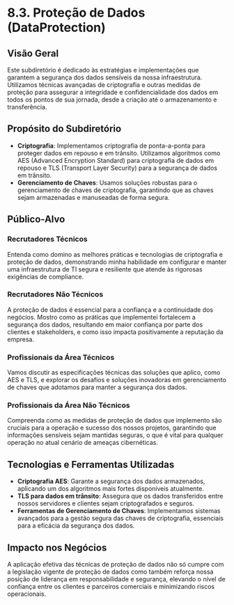 # 8.3. Proteção de Dados (DataProtection)

## Visão Geral

Este subdiretório é dedicado às estratégias e implementações que garantem a segurança dos dados sensíveis da nossa infraestrutura. Utilizamos técnicas avançadas de criptografia e outras medidas de proteção para assegurar a integridade e confidencialidade dos dados em todos os pontos de sua jornada, desde a criação até o armazenamento e transferência.

## Propósito do Subdiretório

- **Criptografia**: Implementamos criptografia de ponta-a-ponta para proteger dados em repouso e em trânsito. Utilizamos algoritmos como AES (Advanced Encryption Standard) para criptografia de dados em repouso e TLS (Transport Layer Security) para a segurança de dados em trânsito.
- **Gerenciamento de Chaves**: Usamos soluções robustas para o gerenciamento de chaves de criptografia, garantindo que as chaves sejam armazenadas e manuseadas de forma segura.

## Público-Alvo

### Recrutadores Técnicos
Entenda como domino as melhores práticas e tecnologias de criptografia e proteção de dados, demonstrando minha habilidade em configurar e manter uma infraestrutura de TI segura e resiliente que atende às rigorosas exigências de compliance.

### Recrutadores Não Técnicos
A proteção de dados é essencial para a confiança e a continuidade dos negócios. Mostro como as práticas que implementei fortalecem a segurança dos dados, resultando em maior confiança por parte dos clientes e stakeholders, e como isso impacta positivamente a reputação da empresa.

### Profissionais da Área Técnicos
Vamos discutir as especificações técnicas das soluções que aplico, como AES e TLS, e explorar os desafios e soluções inovadoras em gerenciamento de chaves que adotamos para manter a segurança dos dados.

### Profissionais da Área Não Técnicos
Compreenda como as medidas de proteção de dados que implemento são cruciais para a operação e sucesso dos nossos projetos, garantindo que informações sensíveis sejam mantidas seguras, o que é vital para qualquer operação no atual cenário de ameaças cibernéticas.

## Tecnologias e Ferramentas Utilizadas

- **Criptografia AES**: Garante a segurança dos dados armazenados, aplicando um dos algoritmos mais fortes disponíveis atualmente.
- **TLS para dados em trânsito**: Assegura que os dados transferidos entre nossos servidores e clientes sejam criptografados e seguros.
- **Ferramentas de Gerenciamento de Chaves**: Implementamos sistemas avançados para a gestão segura das chaves de criptografia, essenciais para a eficácia da segurança dos dados.

## Impacto nos Negócios

A aplicação efetiva das técnicas de proteção de dados não só cumpre com a legislação vigente de proteção de dados como também reforça nossa posição de liderança em responsabilidade e segurança, elevando o nível de confiança entre os clientes e parceiros comerciais e minimizando riscos operacionais.

